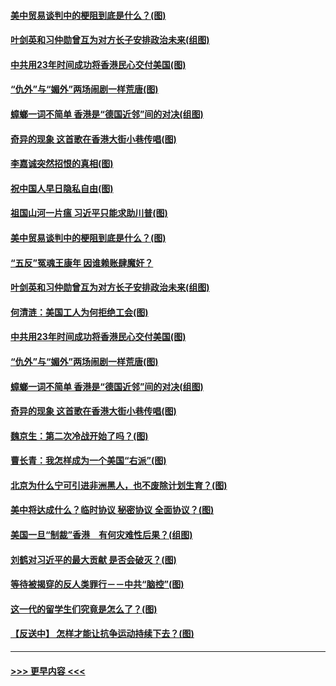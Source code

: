 #### [美中贸易谈判中的梗阻到底是什么？(图)](../pages/p4/907791.md?t=09190111) 
#### [叶剑英和习仲勋曾互为对方长子安排政治未来(组图)](../pages/p4/907786.md?t=09190111) 
#### [中共用23年时间成功将香港民心交付美国(图)](../pages/p4/907698.md?t=09190111) 
#### [“仇外”与“媚外”两场闹剧一样荒唐(图)](../pages/p4/907689.md?t=09190111) 
#### [蟑螂一词不简单 香港是“德国近邻”间的对决(组图)](../pages/p4/907618.md?t=09190111) 
#### [奇异的现象 这首歌在香港大街小巷传唱(图)](../pages/p4/907583.md?t=09190111) 
#### [李嘉诚突然招恨的真相(图)](../pages/p4/907799.md?t=09190111) 
#### [祝中国人早日隐私自由(图)](../pages/p4/907797.md?t=09190111) 
#### [祖国山河一片瘟 习近平只能求助川普(图)](../pages/p4/907796.md?t=09190111) 
#### [美中贸易谈判中的梗阻到底是什么？(图)](../pages/p4/907791.md?t=09190111) 
#### [“五反”冤魂王康年 因谁赖账肆魔奸？](../pages/p4/907787.md?t=09190111) 
#### [叶剑英和习仲勋曾互为对方长子安排政治未来(组图)](../pages/p4/907786.md?t=09190111) 
#### [何清涟：美国工人为何拒绝工会(图)](../pages/p4/907701.md?t=09190111) 
#### [中共用23年时间成功将香港民心交付美国(图)](../pages/p4/907698.md?t=09190111) 
#### [“仇外”与“媚外”两场闹剧一样荒唐(图)](../pages/p4/907689.md?t=09190111) 
#### [蟑螂一词不简单 香港是“德国近邻”间的对决(组图)](../pages/p4/907618.md?t=09190111) 
#### [奇异的现象 这首歌在香港大街小巷传唱(图)](../pages/p4/907583.md?t=09190111) 
#### [魏京生：第二次冷战开始了吗？(图)](../pages/p4/907581.md?t=09190111) 
#### [曹长青：我怎样成为一个美国“右派”(图)](../pages/p4/907580.md?t=09190111) 
#### [北京为什么宁可引进非洲黑人，也不废除计划生育？(图)](../pages/p4/907577.md?t=09190111) 
#### [美中将达成什么？临时协议 秘密协议 全面协议？(图)](../pages/p4/907576.md?t=09190111) 
#### [美国一旦“制裁”香港　有何灾难性后果？(组图)](../pages/p4/907575.md?t=09190111) 
#### [刘鹤对习近平的最大贡献 是否会破灭？(图)](../pages/p4/907509.md?t=09190111) 
#### [等待被揭穿的反人类罪行－－中共“脑控”(图)](../pages/p4/907167.md?t=09190111) 
#### [这一代的留学生们究竟是怎么了？(图)](../pages/p4/907473.md?t=09190111) 
#### [【反送中】 怎样才能让抗争运动持续下去？(图)](../pages/p4/907466.md?t=09190111) 

----
#### [ >>> 更早内容 <<< ](../indexes/p4-earlier.md)
